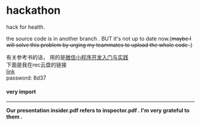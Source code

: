 # hackathon

hack for health.

the source code is in another branch . BUT it's not up to date now.(~~maybe I will solve this problem by urging my teammates to upload the whole code .~~)

有关参考书的话， 用的是[微信小程序开发入门与实践](https://book.douban.com/subject/27661869/)  
下面是我在rec云盘的链接  
[link](http://rec.ustc.edu.cn/share/db4f50f0-0caa-11e9-87b0-3f7003ce1078)  
password: 8d37


#### very import 
---
**Our presentation insider.pdf  refers to inspector.pdf .  I'm very grateful to them .**
